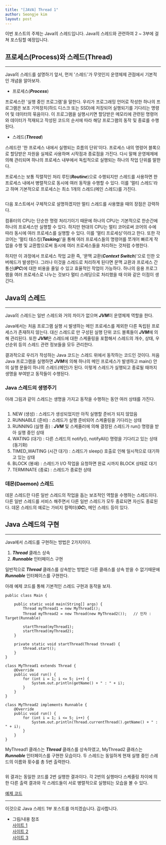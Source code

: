 ```yaml
---
title: "[JAVA] Thread 1"
author: Seongje kim
layout: post
---
```

<style>
    blockquote {
        font-size:12pt;
		padding-bottom:0.1px;
        margin-bottom:30px;
    }

	img {
		margin-left:15px;
		margin-right:30px;
		max-width:95%;
		heght:auto;
	}

	h3 {
		margin-bottom:15px;
	}
</style>

이번 포스트의 주제는 Java의 스레드입니다.
Java의 스레드와 관련하여 2 ~ 3부에 걸쳐 포스팅할 예정입니다.

## 프로세스(Process)와 스레드(Thread)
---

Java의 스레드를 설명하기 앞서, 먼저 '스레드'가 무엇인지 운영체제 관점에서 기본적인 개념을 알아보자.

- 프로세스(***Process***)

프로세스란 '실행 중인 프로그램'을 말한다.
우리가 프로그래밍 언어로 작성한 하나의 프로그램은 보조 기억장치(하드 디스크 또는 SSD)에 저장되어 실행되기를 기다리는 명령어 및 데이터의 묶음이다.
이 프로그램을 실행시키면 할당받은 메모리에 관련된 명령어와 데이터가 적재되고 작성된 코드의 순서에 따라 해당 프로그램의 동작 및 종료를 수행된다.

- 스레드(***Thread***)

스레드란 '한 프로세스 내에서 실행되는 흐름의 단위'이다.
프로세스 내의 명령어 블록으로 할당받은 자원을 실제로 사용하며 시작점과 종료점을 가진다.
다시 말해 운영체제에 의해 관리되며 하나의 프로세스 내부에서 독립적으로 실행되는 하나의 작업 단위를 말한다.

프로세스는 보통 직렬적인 처리 루틴(***Routine***)으로 수행되지만 스레드를 사용하면 한 프로세스 내에서 병렬적으로 동시에 여러 동작을 수행할 수 있다.
이를 '멀티 스레드'라고 하며 기본적으로 프로세스는 최소 1개의 스레드(메인 스레드)를 가진다.

<img src="{{ 'assets/images/java/thread/java_thread_01.PNG' | relative_url }}" alt=""/>

다음 포스트에서 구체적으로 설명하겠지만 멀티 스레드를 사용했을 때의 장점은 강력하다.

컴퓨터의 CPU는 단순한 명령 처리기이기 때문에 하나의 CPU는 기본적으로 한순간에 하나의 프로세스만 실행할 수 있다.
하지만 현대의 CPU는 멀티 코어로써 코어의 수에 따라 동시에 여러 프로세스를 실행할 수 있다. 이를 '멀티 프로세싱'이라고 한다.
또한 각 코어는 '멀티 태스킹(***Tasking***)'을 통해 여러 프로세스들의 명령어를 쪼개어 빠르게 작업을 수행 및 교환함으로써 동시에 여러 프로세스들을 처리하는 것처럼 수행한다.

하지만 이 과정에서 프로세스 작업 교환 즉, '문맥 교환(***Context Switch***)'으로 인한 오버헤드가 발생한다.
그러나 이것을 스레드로 처리하게 된다면 문맥 교환과 프로세스 간 통신(***IPC***)에 대한 비용을 줄일 수 있고 효율적인 작업이 가능하다.
하나의 응용 프로그램을 여러 프로세스로 나누는 것보다 멀티 스레딩으로 처리했을 때 이와 같은 이점이 생긴다.

## Java의 스레드
---

Java의 스레드는 일반 스레드와 거의 차이가 없으며 ***JVM***이 운영체제 역할을 한다.

Java에서는 처음 프로그램 실행 시 발생하는 메인 프로세스를 제외한 다른 독립된 프로세스가 존재하지 않는다.
대신 스레드로 만 구성된 실행 단위 코드 블록들이 ***JVM***에 의해 관리된다.
또한 ***JVM***은 스레드에 대한 스케줄링을 포함해서 스레드의 개수, 상태, 우선순위 등의 스레드 관련 정보들을 모두 관리한다.

결과적으로 우리가 작성하는 Java 코드는 스레드 위에서 동작하는 코드인 것이다.
처음 Java 프로그램을 실행하면 ***JVM***에 의해 하나의 메인 프로세스가 발생하고 main() 안의 실행 문들이 하나의 스레드(메인)가 된다.
이렇게 스레드가 실행되고 종료될 때까지 생명을 부여받고 동작들이 수행된다.

### Java 스레드의 생명주기  

아래 그림과 같이 스레드는 생명을 가지고 동작을 수행하는 동안 여러 상태를 가진다.

<img src="{{ 'assets/images/java/thread/java_thread_02.png' | relative_url }}" alt=""/>

1. NEW (생성) : 스레드가 생성되었지만 아직 실행할 준비가 되지 않았음  
2. RUNNABLE (준비) : 스레드가 실행 준비되어 스케줄링을 기다리는 상태  
3. RUNNING (실행 중) : ***JVM*** 및 스케줄러에 의해 결정된 스레드가 run() 명령을 받아 실행 중인 상태  
4. WATING (대기) : 다른 스레드의 notify(), notifyAll() 명령을 기다리고 있는 상태(동기화)  
5. TIMED_WAITING (시간 대기) : 스레드가 sleep() 호출로 인해 일시적으로 대기하고 있는 상태  
6. BLOCK (봉쇄) : 스레드가 I/O 작업을 요청하면 완료 시까지 BLOCK 상태로 대기  
7. TERMINATE (종료) : 스레드가 종료한 상태

### 데몬(Daemon) 스레드  

데몬 스레드란 다른 일반 스레드의 작업을 돕는 보조적인 역할을 수행하는 스레드이다.
다른 일반 스레드를 서비스 해주면서 다른 일반 스레드가 모두 종료되면 자신도 종료된다.
데몬 스레드의 예로는 가비지 컬렉터(***GC***), 메인 스레드 등이 있다.

## Java 스레드의 구현
---

Java에서 스레드를 구현하는 방법은 2가지이다.

1. ***Thread*** 클래스 상속  
2. ***Runnable*** 인터페이스 구현

일반적으로 ***Thread*** 클래스를 상속받는 방법은 다른 클래스를 상속 받을 수 없기때문에 ***Runnable*** 인터페이스를 구현한다.

아래 예제 코드를 통해 기본적인 스레드 구현과 동작을 보자.

```
public class Main {

    public static void main(String[] args) {
        Thread myThread1 = new MyThread1();
        Thread myThread2 = new Thread(new MyThread2());   // 인자 : Target(Runnable)

        startThread(myThread1);
        startThread(myThread2);
    }

    private static void startThread(Thread thread) {
        thread.start();
    }
}

class MyThread1 extends Thread {
    @Override
    public void run() {
        for (int i = 1; i <= 5; i++) {
            System.out.println(getName() + " : " + i);
        }
    }
}

class MyThread2 implements Runnable {
    @Override
    public void run() {
        for (int i = 1; i <= 5; i++) {
            System.out.println(Thread.currentThread().getName() + " : " + i);
        }
    }
}
```

MyThread1 클래스는 ***Thread*** 클래스를 상속하였고, MyThread2 클래스는 ***Runnable*** 인터페이스를 구현한 모습이다.
두 스레드는 동일하게 현재 실행 중인 스레드의 이름와 횟수를 총 5번 출력한다.

<img src="{{ 'assets/images/java/thread/java_thread_03.png' | relative_url }}" alt=""/>

위 결과는 동일한 코드를 2번 실행한 결과이다.
각 2번의 실행마다 스케줄링 차이에 의한 다른 출력 결과와 각 스레드들이 서로 병렬적으로 실행되는 모습을 볼 수 있다.

[예제 코드](https://github.com/kimseongje3111/ExampleCode/tree/master/Java/Java_04)  

***

이것으로 Java 스레드 1부 포스트를 마치겠습니다. 감사합니다.

- 그림/내용 참조  
[사이트 1](https://dailyworker.github.io/java-thread/)  
[사이트 2](https://raccoonjy.tistory.com/15)  
[사이트 3](https://gmlwjd9405.github.io/2018/09/14/process-vs-thread.html)
